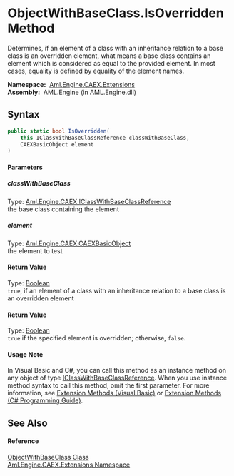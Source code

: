 ObjectWithBaseClass.IsOverridden Method
=======================================
Determines, if an element of a class with an inheritance relation to a base class is an overridden element, what means a base class contains an element which is considered as equal to the provided element. In most cases, equality is defined by equality of the element names.

  **Namespace:**  [Aml.Engine.CAEX.Extensions][1]  
  **Assembly:**  AML.Engine (in AML.Engine.dll)

Syntax
------

```csharp
public static bool IsOverridden(
	this IClassWithBaseClassReference classWithBaseClass,
	CAEXBasicObject element
)
```

#### Parameters

##### *classWithBaseClass*
Type: [Aml.Engine.CAEX.IClassWithBaseClassReference][2]  
the base class containing the element

##### *element*
Type: [Aml.Engine.CAEX.CAEXBasicObject][3]  
the element to test

#### Return Value
Type: [Boolean][4]  
`true`, if an element of a class with an inheritance relation to a base class is an overridden element 
#### Return Value
Type: [Boolean][4]  
`true` if the specified element is overridden; otherwise, `false`.
#### Usage Note
In Visual Basic and C#, you can call this method as an instance method on any object of type [IClassWithBaseClassReference][2]. When you use instance method syntax to call this method, omit the first parameter. For more information, see [Extension Methods (Visual Basic)][5] or [Extension Methods (C# Programming Guide)][6].

See Also
--------

#### Reference
[ObjectWithBaseClass Class][7]  
[Aml.Engine.CAEX.Extensions Namespace][1]  

[1]: ../README.md
[2]: ../../Aml.Engine.CAEX/IClassWithBaseClassReference/README.md
[3]: ../../Aml.Engine.CAEX/CAEXBasicObject/README.md
[4]: https://docs.microsoft.com/dotnet/api/system.boolean
[5]: https://docs.microsoft.com/dotnet/visual-basic/programming-guide/language-features/procedures/extension-methods
[6]: https://docs.microsoft.com/dotnet/csharp/programming-guide/classes-and-structs/extension-methods
[7]: README.md
[8]: https://www.automationml.org
[9]: ../../icons/logoShade.png
